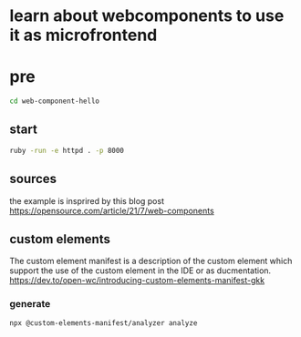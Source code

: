 # learn about webcomponents to use it as microfrontend

# pre
```sh
cd web-component-hello
```

## start 
```sh
ruby -run -e httpd . -p 8000
```
## sources
the example is insprired by this blog post https://opensource.com/article/21/7/web-components

## custom elements 

The custom element manifest is a description of the custom element which support the use of the custom element in the IDE or as ducmentation.
https://dev.to/open-wc/introducing-custom-elements-manifest-gkk

### generate
```sh
npx @custom-elements-manifest/analyzer analyze
``````
